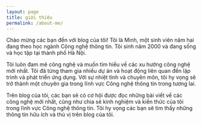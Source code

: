 ```yaml
---
layout: page
title: giới thiệu
permalink: /about-me/
---
```


Chào mừng các bạn đến với blog của tôi! Tôi là Minh, một sinh viên năm hai đang theo học ngành Công nghệ thông tin. Tôi sinh năm 2000 và đang sống và học tập tại thành phố Hà Nội.

Tôi luôn đam mê công nghệ và muốn tìm hiểu về các xu hướng công nghệ mới nhất. Tôi đã từng tham gia nhiều dự án và hoạt động liên quan đến lập trình và phát triển ứng dụng. Với sự nhiệt tình và chuyên môn, tôi hy vọng sẽ trở thành một chuyên gia trong lĩnh vực Công nghệ thông tin trong tương lai.

Trên blog của tôi, các bạn sẽ có cơ hội được đọc những bài viết về các công nghệ mới nhất, cũng như chia sẻ kinh nghiệm và kiến thức của tôi trong lĩnh vực Công nghệ thông tin. Tôi hy vọng các bạn sẽ tìm thấy những thông tin hữu ích và thú vị trên blog của tôi.
